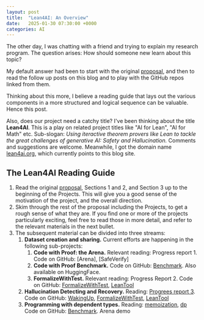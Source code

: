 ```yaml
---
layout: post
title:  "Lean4AI: An Overview"
date:   2025-01-30 07:30:00 +0000
categories: AI
---
```


The other day, I was chatting with a friend and trying to explain my research program. The question arises: How should someone new learn about this topic?

My default answer had been to start with the original [proposal](https://gasstationmanager.github.io/ai/2024/11/04/a-proposal.html), and then to read the follow up posts on this blog and to play with the GitHub repos linked from them. 

Thinking about this more, I believe 
a reading guide that lays out the various components in a more structured and logical sequence can be valuable. 
Hence this post.

Also, does our project need a catchy title? I've been thinking about the title  **Lean4AI**.
This is a play on related project titles like "AI for Lean", "AI for Math" etc.
Sub-slogan:
*Using iteractive theorem provers like Lean to tackle the great challenges of generative AI: Safety and Hallucination.*
Comments and suggestions are welcome. Meanwhile, I got the domain name [lean4ai.org](http://lean4ai.org), which currently points to this blog site.

## The Lean4AI Reading Guide

1. Read the original [proposal](https://gasstationmanager.github.io/ai/2024/11/04/a-proposal.html), Sections 1 and 2, and Section 3 up to the beginning of the Projects. This will give you a good sense of the  motivation of the project, and the overall direction.
2. Skim through the rest of the proposal including the Projects, to get a rough sense of what they are. If you find one or more of the projects particularly exciting, feel free to read those in more detail, and refer to the relevant materials in the next bullet. 
3. The subsequent material can be divided into three streams:
    1. **Dataset creation and sharing.** Current efforts are happening in the following sub-projects:
        1. **Code with Proof: the Arena.** Relevant reading: Progress report 1. Code on GitHub: [Arena], [SafeVerify]
        2. **Code with Proof Benchmark.** Code on GitHub: [Benchmark](https://github.com/GasStationManager/CodeProofBenchmark). Also available on HuggingFace.
        3. **FormalizeWithTest.** Relevant reading: Progress Report 2. Code on GitHub: [FormalizeWithTest](https://github.com/GasStationManager/FormalizeWithTest), [LeanTool](https://github.com/GasStationManager/LeanTool)
    2. **Hallucination Detecting and Recovery.** Reading: [Progrees report 3](https://gasstationmanager.github.io/ai/2025/01/22/hallucination.html). Code on GitHub: [WakingUp](https://github.com/GasStationManager/WakingUp), [FormalizeWithTest](https://github.com/GasStationManager/FormalizeWithTest), [LeanTool](https://github.com/GasStationManager/LeanTool)
    3. **Programming with dependent types.** Reading: [memoization](https://gasstationmanager.github.io/ai/2024/12/03/memoization1.html), [dp](https://gasstationmanager.github.io/ai/2024/12/09/dp2.html) Code on GitHub: [Benchmark](https://github.com/GasStationManager/CodeProofBenchmark). Arena demo
